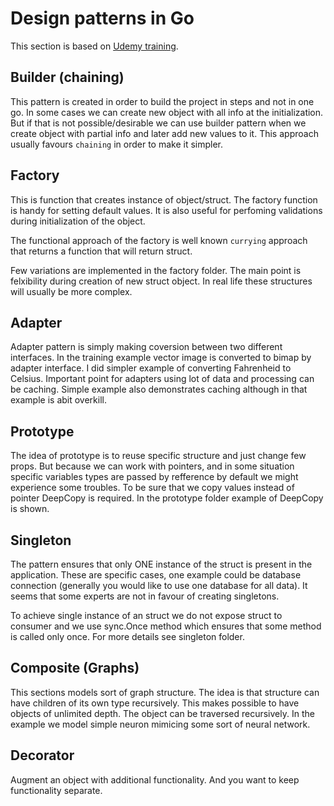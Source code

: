 # Design patterns in Go

This section is based on [Udemy training](https://www.udemy.com/course/design-patterns-go/).

## Builder (chaining)

This pattern is created in order to build the project in steps and not in one go. In some cases we can create new object with all info at the initialization. But if that is not possible/desirable we can use builder pattern when we create object with partial info and later add new values to it. This approach usually favours `chaining` in order to make it simpler.

## Factory

This is function that creates instance of object/struct. The factory function is handy for setting default values. It is also useful for perfoming validations during initialization of the object.

The functional approach of the factory is well known `currying` approach that returns a function that will return struct.

Few variations are implemented in the factory folder. The main point is felxibility during creation of new struct object. In real life these structures will usually be more complex.

## Adapter

Adapter pattern is simply making coversion between two different interfaces. In the training example vector image is converted to bimap by adapter interface. I did simpler example of converting Fahrenheid to Celsius. Important point for adapters using lot of data and processing can be caching. Simple example also demonstrates caching although in that example is abit overkill.

## Prototype

The idea of prototype is to reuse specific structure and just change few props. But because we can work with pointers, and in some situation specific variables types are passed by refference by default we might experience some troubles. To be sure that we copy values instead of pointer DeepCopy is required. In the prototype folder example of DeepCopy is shown.

## Singleton

The pattern ensures that only ONE instance of the struct is present in the application. These are specific cases, one example could be database connection (generally you would like to use one database for all data). It seems that some experts are not in favour of creating singletons.

To achieve single instance of an struct we do not expose struct to consumer and we use sync.Once method which ensures that some method is called only once.
For more details see singleton folder.

## Composite (Graphs)

This sections models sort of graph structure. The idea is that structure can have children of its own type recursively. This makes possible to have objects of unlimited depth. The object can be traversed recursively. In the example we model simple neuron mimicing some sort of neural network.

## Decorator

Augment an object with additional functionality. And you want to keep functionality separate.
